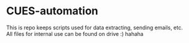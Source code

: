 # CUES-automation
This is repo keeps scripts used for data extracting, sending emails, etc.<br/>
All files for internal use can be found on drive :)
hahaha

